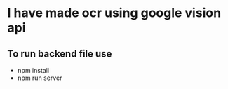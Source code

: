 # I have made ocr using google vision api 

## To run backend file use
- npm install
- npm run server







